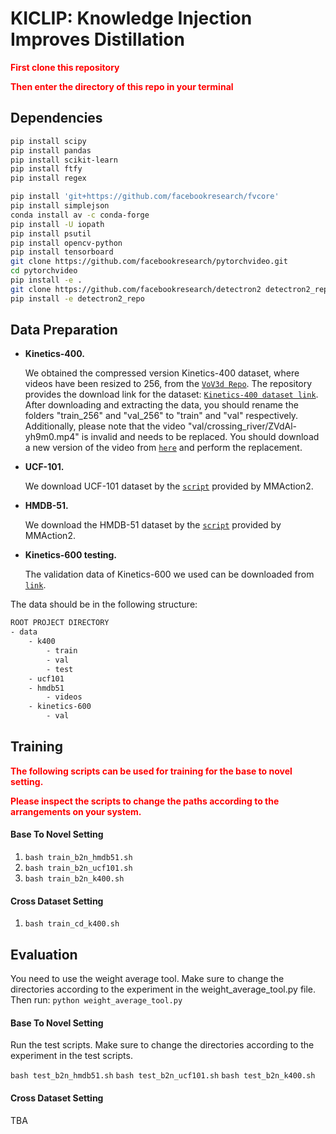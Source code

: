 # KICLIP: Knowledge Injection Improves Distillation

<p style="font-weight:bold; color:red">First clone this repository</p>
<p style="font-weight:bold; color:red">Then enter the directory of this repo in your terminal</p>

## Dependencies

```bash
pip install scipy
pip install pandas
pip install scikit-learn
pip install ftfy
pip install regex
```

```bash
pip install 'git+https://github.com/facebookresearch/fvcore'
pip install simplejson
conda install av -c conda-forge
pip install -U iopath
pip install psutil
pip install opencv-python
pip install tensorboard
git clone https://github.com/facebookresearch/pytorchvideo.git
cd pytorchvideo
pip install -e .
git clone https://github.com/facebookresearch/detectron2 detectron2_repo
pip install -e detectron2_repo
```

## Data Preparation

- **Kinetics-400.** 

  We obtained the compressed version Kinetics-400 dataset, where videos have been resized to 256, from the [`VoV3d Repo`](https://github.com/youngwanLEE/VoV3D/blob/main/DATA.md#kinetics-400). The repository  provides the download link for the dataset:  [`Kinetics-400 dataset link`](https://dl.dropbox.com/s/419u0zljf2brsbt/compress.tar.gz). After downloading and extracting the data, you should rename the folders "train_256" and "val_256" to "train" and "val" respectively. Additionally, please note that the video "val/crossing_river/ZVdAl-yh9m0.mp4" is invalid and needs to be replaced. You should download a new version of the video from [`here`](https://drive.google.com/file/d/15M07kKQlZEoVzUezppITSnICs83fch8A/view?usp=share_link) and perform the replacement.

- **UCF-101.**

  We download UCF-101 dataset by the [`script`](https://github.com/open-mmlab/mmaction2/blob/main/tools/data/ucf101/download_videos.sh) provided by MMAction2.

- **HMDB-51.**

  We download the HMDB-51 dataset by the [`script`](https://github.com/open-mmlab/mmaction2/blob/main/tools/data/hmdb51/download_videos.sh) provided by MMAction2.

- **Kinetics-600 testing.**

  The validation data of Kinetics-600 we used can be downloaded from [`link`](https://pan.baidu.com/s/1d6wI-n3igMdE1rJ2xP2MsA?pwd=c5mu ).


The data should be in the following structure:

```bash
ROOT PROJECT DIRECTORY
- data
    - k400
        - train
        - val
        - test
    - ucf101
    - hmdb51
        - videos
    - kinetics-600
        - val
```

## Training

<p style="font-weight:bold; color:red">The following scripts can be used for training for the base to novel setting.</p>
<p style="font-weight:bold; color:red">Please inspect the scripts to change the paths according to the arrangements on your system.</p>

#### Base To Novel Setting

1. ``` bash train_b2n_hmdb51.sh ```
2. ``` bash train_b2n_ucf101.sh ```
3. ``` bash train_b2n_k400.sh ```

#### Cross Dataset Setting

1. ``` bash train_cd_k400.sh ```

## Evaluation

You need to use the weight average tool. Make sure to change the directories according to the experiment in the weight_average_tool.py file. Then run:
``` python weight_average_tool.py ```

#### Base To Novel Setting

Run the test scripts. Make sure to change the directories according to the experiment in the test scripts.

``` bash test_b2n_hmdb51.sh ```
``` bash test_b2n_ucf101.sh ```
``` bash test_b2n_k400.sh ```


#### Cross Dataset Setting

TBA